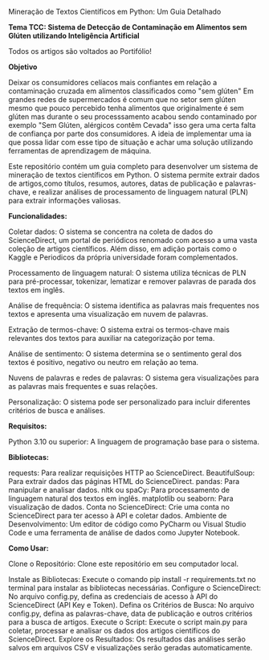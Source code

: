 Mineração de Textos Científicos em Python: Um Guia Detalhado

**Tema TCC: Sistema de Detecção de Contaminação em Alimentos sem Glúten utilizando Inteligência Artificial**

Todos os artigos são voltados ao Portifólio!

**Objetivo**

Deixar os consumidores celíacos mais confiantes em relação a contaminação cruzada em alimentos classificados como "sem glúten"
Em grandes redes de supermercados é comum que no setor sem glúten mesmo que pouco percebido tenha alimentos que originalmente é sem glúten mas durante o seu processsamento acabou sendo contaminado por exemplo "Sem Glúten, alérgicos contêm Cevada" isso gera uma certa falta de confiança por parte dos consumidores.
A ideia de implementar uma ia que possa lidar com esse tipo de situação e achar uma solução utilizando ferramentas de aprendizagem de máquina.

Este repositório contém um guia completo para desenvolver um sistema de mineração de textos científicos em Python. O sistema permite extrair dados de artigos,como títulos, resumos, autores, datas de publicação e palavras-chave, e realizar análises de processamento de linguagem natural (PLN) para extrair informações valiosas.

**Funcionalidades:**

Coletar dados: O sistema se concentra na coleta de dados do ScienceDirect, um portal de periódicos renomado com acesso a uma vasta coleção de artigos científicos.
Além disso, em adição portais como o Kaggle e Periodicos da própria universidade foram complementados.

Processamento de linguagem natural: O sistema utiliza técnicas de PLN para pré-processar, tokenizar, lematizar e remover palavras de parada dos textos em inglês.

Análise de frequência: O sistema identifica as palavras mais frequentes nos textos e apresenta uma visualização em nuvem de palavras.

Extração de termos-chave: O sistema extrai os termos-chave mais relevantes dos textos para auxiliar na categorização por tema.

Análise de sentimento: O sistema determina se o sentimento geral dos textos é positivo, negativo ou neutro em relação ao tema.

Nuvens de palavras e redes de palavras: O sistema gera visualizações para as palavras mais frequentes e suas relações.


Personalização: O sistema pode ser personalizado para incluir diferentes critérios de busca e análises.

**Requisitos:**

Python 3.10 ou superior: A linguagem de programação base para o sistema.

**Bibliotecas:**

requests: Para realizar requisições HTTP ao ScienceDirect.
BeautifulSoup: Para extrair dados das páginas HTML do ScienceDirect.
pandas: Para manipular e analisar dados.
nltk ou spaCy: Para processamento de linguagem natural dos textos em inglês.
matplotlib ou seaborn: Para visualização de dados.
Conta no ScienceDirect: Crie uma conta no ScienceDirect para ter acesso à API e coletar dados.
Ambiente de Desenvolvimento: Um editor de código como PyCharm ou Visual Studio Code e uma ferramenta de análise de dados como Jupyter Notebook.

**Como Usar:**

Clone o Repositório: Clone este repositório em seu computador local.

Instale as Bibliotecas: Execute o comando pip install -r requirements.txt no terminal para instalar as bibliotecas necessárias.
Configure o ScienceDirect: No arquivo config.py, defina as credenciais de acesso à API do ScienceDirect (API Key e Token).
Defina os Critérios de Busca: No arquivo config.py, defina as palavras-chave, data de publicação e outros critérios para a busca de artigos.
Execute o Script: Execute o script main.py para coletar, processar e analisar os dados dos artigos científicos do ScienceDirect.
Explore os Resultados: Os resultados das análises serão salvos em arquivos CSV e visualizações serão geradas automaticamente.
